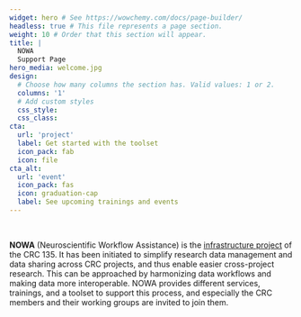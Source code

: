 ```yaml
---
widget: hero # See https://wowchemy.com/docs/page-builder/
headless: true # This file represents a page section.
weight: 10 # Order that this section will appear.
title: |
  NOWA  
  Support Page
hero_media: welcome.jpg
design:
  # Choose how many columns the section has. Valid values: 1 or 2.
  columns: '1'
  # Add custom styles
  css_style:
  css_class:
cta:
  url: 'project'
  label: Get started with the toolset
  icon_pack: fab
  icon: file
cta_alt:
  url: 'event'
  icon_pack: fas
  icon: graduation-cap
  label: See upcoming trainings and events
---
```


<!-- markdownlint-disable-next-line no-inline-html -->
<br>

**NOWA** (Neuroscientific Workflow Assistance) is the [infrastructure project][sfb135-inf] of the CRC 135.
It has been initiated to simplify research data management and data sharing across CRC projects, and thus enable easier cross-project research.
This can be approached by harmonizing data workflows and making data more interoperable.
NOWA provides different services, trainings, and a toolset to support this process, and especially the CRC members and their working groups are invited to join them.

[sfb135-inf]: https://www.allpsych.uni-giessen.de/sfb/projects/inf.html
